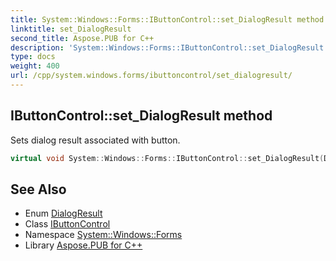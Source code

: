 ```yaml
---
title: System::Windows::Forms::IButtonControl::set_DialogResult method
linktitle: set_DialogResult
second_title: Aspose.PUB for C++
description: 'System::Windows::Forms::IButtonControl::set_DialogResult method. Sets dialog result associated with button in C++.'
type: docs
weight: 400
url: /cpp/system.windows.forms/ibuttoncontrol/set_dialogresult/
---
```

## IButtonControl::set_DialogResult method


Sets dialog result associated with button.

```cpp
virtual void System::Windows::Forms::IButtonControl::set_DialogResult(DialogResult value)=0
```

## See Also

* Enum [DialogResult](../../dialogresult/)
* Class [IButtonControl](../)
* Namespace [System::Windows::Forms](../../)
* Library [Aspose.PUB for C++](../../../)
